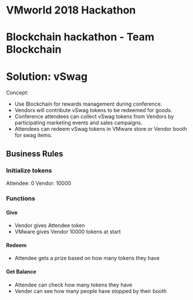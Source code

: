 # VMworld 2018 Hackathon

# Blockchain hackathon - Team Blockchain

# Solution: vSwag

Concept: 
- Use Blockchain for rewards management during conference.
- Vendors will contribute vSwag tokens to be redeemed for goods.
- Conference attendees can collect vSwag tokens from Vendors by participating marketing events and sales campaigns.
- Attendees can redeem vSwag tokens in VMware store or Vendor booth for swag items.


## Business Rules

### Initialize tokens
Attendee: 0 
Vendor: 10000 

### Functions
#### Give 
- Vendor gives Attendee token 
- VMware gives Vendor 10000 tokens at start

#### Redeem
- Attendee gets a prize based on how many tokens they have

#### Get Balance
- Attendee can check how many tokens they have
- Vender can see how many people have stopped by their booth
